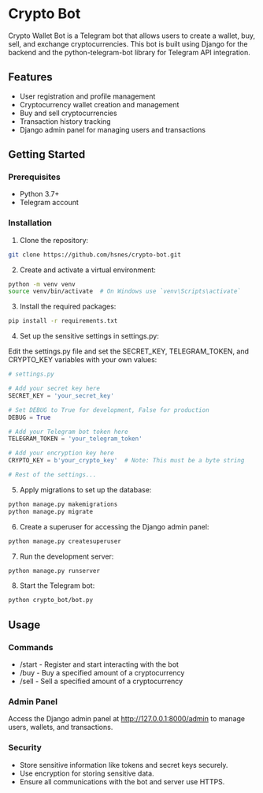 # Crypto Bot

Crypto Wallet Bot is a Telegram bot that allows users to create a wallet, buy, sell, and exchange cryptocurrencies. This bot is built using Django for the backend and the python-telegram-bot library for Telegram API integration.

## Features

- User registration and profile management
- Cryptocurrency wallet creation and management
- Buy and sell cryptocurrencies
- Transaction history tracking
- Django admin panel for managing users and transactions

## Getting Started

### Prerequisites

- Python 3.7+
- Telegram account

### Installation

1. Clone the repository:

```bash
git clone https://github.com/hsnes/crypto-bot.git
```

2. Create and activate a virtual environment:

```bash
python -m venv venv
source venv/bin/activate  # On Windows use `venv\Scripts\activate`
```

3. Install the required packages:

```bash
pip install -r requirements.txt
```
4. Set up the sensitive settings in settings.py:

Edit the settings.py file and set the SECRET_KEY, TELEGRAM_TOKEN, and CRYPTO_KEY variables with your own values:

```python
# settings.py

# Add your secret key here
SECRET_KEY = 'your_secret_key'

# Set DEBUG to True for development, False for production
DEBUG = True

# Add your Telegram bot token here
TELEGRAM_TOKEN = 'your_telegram_token'

# Add your encryption key here
CRYPTO_KEY = b'your_crypto_key'  # Note: This must be a byte string

# Rest of the settings...

```
5. Apply migrations to set up the database:

```bash
python manage.py makemigrations
python manage.py migrate
```
6. Create a superuser for accessing the Django admin panel:

```bash
python manage.py createsuperuser
```

7. Run the development server:

```bash
python manage.py runserver
```

8. Start the Telegram bot:

```bash
python crypto_bot/bot.py
```

## Usage

### Commands

- /start - Register and start interacting with the bot
- /buy <currency> <amount> - Buy a specified amount of a cryptocurrency
- /sell <currency> <amount> - Sell a specified amount of a cryptocurrency

### Admin Panel

Access the Django admin panel at http://127.0.0.1:8000/admin to manage users, wallets, and transactions.

### Security

- Store sensitive information like tokens and secret keys securely.
- Use encryption for storing sensitive data.
- Ensure all communications with the bot and server use HTTPS.

